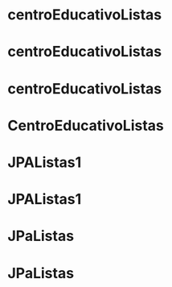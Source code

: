 # centroEducativoListas
# centroEducativoListas
# centroEducativoListas
# CentroEducativoListas
# JPAListas1
# JPAListas1
# JPaListas
# JPaListas
